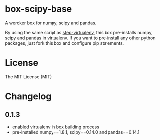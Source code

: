 box-scipy-base
==============

A wercker box for numpy, scipy and pandas.

By using the same script as [step-virtualenv](https://github.com/wercker/step-virtualenv), this box pre-installs numpy, scipy and pandas in virtualenv.
If you want to pre-install any other python packages, just fork this box and configure pip statements.


License
=======

The MIT License (MIT)


Changelog
=========

0.1.3
-----

* enabled virtualenv in box building process
* pre-installed numpy==1.8.1, scipy==0.14.0 and pandas==0.14.1
